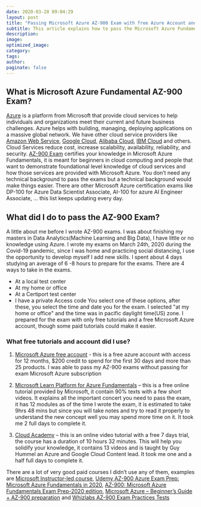 ```yaml
---
date: 2020-03-28 09:04:29
layout: post
title: "Passing Microsoft Azure AZ-900 Exam with free Azure Account and Tutorials"
subtitle: This article explains how to pass the Microsoft Azure Fundamentals Certification AZ-900 Exam without paying for tutorials and Microsoft Azure Account.
description: 
image:
optimized_image:
category: 
tags:
author:
paginate: false
---
```


## What is Microsoft Azure Fundamental AZ-900 Exam?

[Azure](https://docs.microsoft.com/en-us/learn/modules/welcome-to-azure/2-what-is-azure) is a platform from Microsoft that provide cloud services to help individuals and organizations meet their current and future business challenges. Azure helps with building, managing, deploying applications on a massive global network. We have other cloud service providers like [Amazon Web Service](https://aws.amazon.com/), [Google Cloud](https://aws.amazon.com/), [Alibaba Cloud](https://eu.alibabacloud.com/), [IBM Cloud](https://www.ibm.com/cloud) and others. Cloud Services reduce cost, increase scalability, availability, reliability, and security.
[AZ-900 Exam](https://docs.microsoft.com/en-us/learn/certifications/exams/az-900) certifies your knowledge in Microsoft Azure Fundamentals, it is meant for beginners in cloud computing and people that want to demonstrate foundational level knowledge of cloud services and how those services are provided with Microsoft Azure. You don’t need any technical background to pass the exams but a technical background would make things easier. There are other Microsoft Azure certification exams like DP-100 for Azure Data Scientist Associate, AI-100 for azure AI Engineer Associate, … this list keeps updating every day.


## What did I do to pass the AZ-900 Exam?

A little about me before I wrote AZ-900 exams. I was about finishing my masters in Data Analytics(Machine Learning and Big Data), I have little or no knowledge using Azure. I wrote my exams on March 24th, 2020 during the Covid-19 pandemic, since I was home and practicing social distancing, I use the opportunity to develop myself I add new skills.
I spent about 4 days studying an average of 6 -8 hours to prepare for the exams. There are 4 ways to take in the exams.
* At a local test center
* At my home or office
* At a Certiport test center
* I have a private Access code
You select one of these options, after these, you select the time and date you for the exam. I selected "at my home or office" and the time was in pacific daylight time(US) zone. I prepared for the exam with only free tutorials and a free Microsoft Azure account, though some paid tutorials could make it easier. 
 
### What free tutorials and account did I use?


1. [Microsoft Azure free account](https://azure.microsoft.com/free.) - this is a free azure account with access for 12 months, $200 credit to spend for the first 30 days and more than 25 products. I was able to pass my AZ-900 exams without passing for exam Microsoft Azure subscription

2. [Microsoft Learn Platform for Azure Fundamentals](https://docs.microsoft.com/en-us/learn/paths/azure-fundamentals/) – this is a free online tutorial provided by Microsoft, it contain 90% texts with a few short videos. It explains all the important concert you need to pass the exam, it has 12 modules as of the time I wrote the exam, it is estimated to take 9hrs 48 mins but since you will take notes and try to read it properly to understand the new concept well you may spend more time on it. It took me 2 full days to complete it.  
 
3. [Cloud Academy](https://cloudacademy.com/learning-paths/az-900-exam-preparation-microsoft-azure-fundamentals-524/) – this is an online video tutorial with a free 7 days trial, the course has a duration of 10 hours 32 minutes. This will help you solidify your knowledge, it contains 13 videos and is taught by Guy Hummel an Azure and Google Cloud Content lead. It took me one and a half full days to complete it. 
 
There are a lot of very good paid courses I didn’t use any of them, examples are [Microsoft Instructor-led course](https://docs.microsoft.com/en-us/learn/certifications/courses/az-900t01), [Udemy AZ-900 Azure Exam Prep: Microsoft Azure Fundamentals in 2020](https://www.udemy.com/course/az-900-azure-exam-prep-understanding-cloud-concepts/), [AZ-900: Microsoft Azure Fundamentals Exam Prep-2020 edition](https://www.udemy.com/course/az900-azure/), [Microsoft Azure – Beginner’s Guide + AZ-900 preparation](https://www.udemy.com/course/microsoft-azure-beginners-guide/) and
 [Whizlabs AZ-900 Exam Practices Tests](https://www.whizlabs.com/login/)

